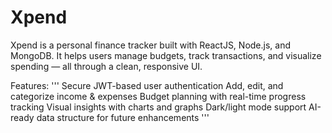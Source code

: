 # Xpend
Xpend is a personal finance tracker built with ReactJS, Node.js, and MongoDB. It helps users manage budgets, track transactions, and visualize spending — all through a clean, responsive UI.

Features:
'''
Secure JWT-based user authentication
Add, edit, and categorize income & expenses
Budget planning with real-time progress tracking
Visual insights with charts and graphs
Dark/light mode support
AI-ready data structure for future enhancements
'''
